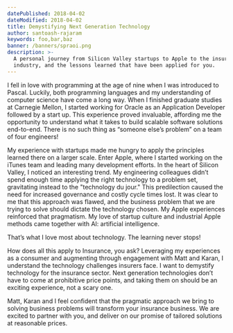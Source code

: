 ```yaml
---
datePublished: 2018-04-02
dateModified: 2018-04-02
title: Demystifying Next Generation Technology
author: santoash-rajaram
keywords: foo,bar,baz
banner: /banners/spraoi.png
description: >-
  A personal journey from Silicon Valley startups to Apple to the insurance
  industry, and the lessons learned that have been applied for you.
---
```


I fell in love with programming at the age of nine when I was introduced to
Pascal. Luckily, both programming languages and my understanding of computer
science have come a long way. When I finished graduate studies at Carnegie
Mellon, I started working for Oracle as an Application Developer followed by a
start up. This experience proved invaluable, affording me the opportunity to
understand what it takes to build scalable software solutions end-to-end. There
is no such thing as “someone else’s problem” on a team of four engineers!

My experience with startups made me hungry to apply the principles learned there
on a larger scale. Enter Apple, where I started working on the iTunes team and
leading many development efforts. In the heart of Silicon Valley, I noticed an
interesting trend. My engineering colleagues didn’t spend enough time applying
the right technology to a problem set, gravitating instead to the
&quot;technology du jour.&quot; This predilection caused the need for increased
governance and costly cycle times lost. It was clear to me that this approach
was flawed, and the business problem that we are trying to solve should dictate
the technology chosen. My Apple experiences reinforced that pragmatism. My love
of startup culture and industrial Apple methods came together with AI:
artificial intelligence.

That’s what I love most about technology. The learning never stops!

How does all this apply to Insurance, you ask? Leveraging my experiences as a
consumer and augmenting through engagement with Matt and Karan, I understand the
technology challenges insurers face. I want to demystify technology for the
insurance sector. Next generation technologies don’t have to come at prohibitive
price points, and taking them on should be an exciting experience, not a scary
one.

Matt, Karan and I feel confident that the pragmatic approach we bring to solving
business problems will transform your insurance business. We are excited to
partner with you, and deliver on our promise of tailored solutions at reasonable
prices.

